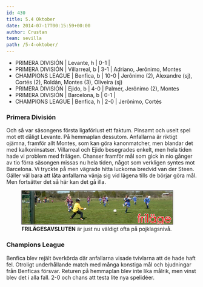 ```yaml
---
id: 430
title: 5.4 Oktober
date: 2014-07-17T00:15:59+00:00
author: Crustan
team: sevilla
path: /5-4-oktober/
---
```


- PRIMERA DIVISIÓN | Levante, h | 0-1 |
- PRIMERA DIVISIÓN | Villarreal, b | 3-1 | Adriano, Jerônimo, Montes
- CHAMPIONS LEAGUE | Benfica, b | 10-0 | Jerônimo (2), Alexandre (sj), Cortés (2), Roldán, Montes (3), Oliveira (sj)
- PRIMERA DIVISIÓN | Ejido, b | 4-0 | Palmer, Jerônimo (2), Montes
- PRIMERA DIVISIÓN | Barcelona, b | 0-1 |
- CHAMPIONS LEAGUE | Benfica, h | 2-0 | Jerônimo, Cortés

### Primera División

Och så var säsongens första ligaförlust ett faktum. Pinsamt och uselt spel mot ett dåligt Levante. På hemmaplan dessutom. Anfallarna är riktigt ojämna, framför allt Montes, som kan göra kanonmatcher, men blandar det med kalkoninsatser. Villarreal och Ejido besegrades enkelt, men hela tiden hade vi problem med frilägen. Chanser framför mål som gick in nio gånger av tio förra säsongen missas nu hela tiden, något som verkligen syntes mot Barcelona. Vi tryckte på men vägrade hitta luckorna bredvid van der Steen. Gäller väl bara att låta anfallarna vänja sig vid lägena tills de börjar göra mål. Men fortsätter det så här kan det gå illa.

<figure>
  <img src="../images/frilage.png" alt="frilage"  />
  <figcaption><strong>FRILÄGESAVSLUTEN</strong> är just nu väldigt ofta på pojklagsnivå.</figcaption>
</figure>

### Champions League

Benfica blev rejält överkörda där anfallarna visade tvivlarna att de hade haft fel. Otroligt underhållande match med många konstiga mål och bjudningar från Benficas försvar. Returen på hemmaplan blev inte lika målrik, men vinst blev det i alla fall. 2-0 och chans att testa lite nya spelidéer.

